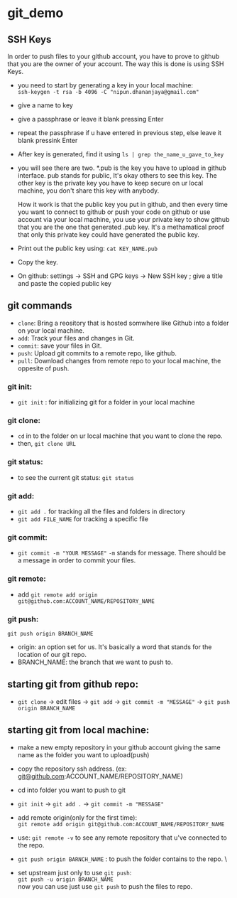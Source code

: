 # git_demo

## SSH Keys
In order to push files to your github account, you have to prove to github that you are the owner of your account.
The way this is done is using SSH Keys.

- you need to start by generating a key in your local machine: \
    `ssh-keygen -t rsa -b 4096 -C "nipun.dhananjaya@gmail.com"`
- give a name to key
- give a passphrase or leave it blank pressing Enter
- repeat the passphrase if u have entered in previous step, else leave it blank pressink Enter
- After key is generated, find it using `ls | grep the_name_u_gave_to_key`
- you will see there are two. *.pub is the key you have to upload in github interface. pub stands for public, It's okay others to see this key.
The other key is the private key you have to keep secure on ur local machine, you don't share this key with anybody.

    How it work is that the public key you put in github, and then every time you want to connect to github or push your code on github or use account via your local machine, you use your private key to show github that you are the one that generated .pub key. It's a methamatical proof that only this private key could have generated the public key. 

- Print out the public key using: `cat KEY_NAME.pub`
- Copy the key.
- On github: settings -> SSH and GPG keys -> New SSH key ; give a title and paste the copied public key


## git commands
- `clone`: Bring a reository that is hosted somwhere like Github into a folder on your local machine.
- `add`: Track your files and changes in Git.
- `commit`: save your files in Git.
- `push`: Upload git commits to a remote repo, like github.
- `pull`: Download changes from remote repo to your local machine, the oppesite of push.


### git init:
- `git init` : for initializing git for a folder in your local machine

### git clone: 
- `cd` in to the folder on ur local machine that you want to clone the repo.
- then, `git clone URL`

### git status:
- to see the current git status: `git status`

### git add:
- `git add .` for tracking all the files and folders in directory
- `git add FILE_NAME` for tracking a specific file

### git commit:
- `git commit -m "YOUR MESSAGE"` 
    `-m` stands for message. There should be a message in order to commit your files.

### git remote:
- add `git remote add origin git@github.com:ACCOUNT_NAME/REPOSITORY_NAME`

### git push:
`git push origin BRANCH_NAME`
- origin: an option set for us. It's basically a word that stands for the location of our git repo. 
- BRANCH_NAME: the branch that we want to push to.


## starting git from github repo:
- `git clone` -> edit files -> `git add` -> `git commit -m "MESSAGE"` -> `git push origin BRANCH_NAME`

## starting git from local machine:
- make a new empty repository in your github account giving the same name as the folder you want to upload(push)
- copy the repository ssh address. (ex: git@github.com:ACCOUNT_NAME/REPOSITORY_NAME)
- cd into folder you want to push to git
- `git init` -> `git add .` -> `git commit -m "MESSAGE"` 
- add remote origin(only for the first time): \
    `git remote add origin git@github.com:ACCOUNT_NAME/REPOSITORY_NAME` 
- use: `git remote -v` to see any remote repository that u've connected to the repo.
- `git push origin BARNCH_NAME` : to push the folder contains to the repo. 
\\

- set upstream just only to use `git push`: \
    `git push -u origin BRANCH_NAME` \
    now you can use just use `git push` to push the files to repo.